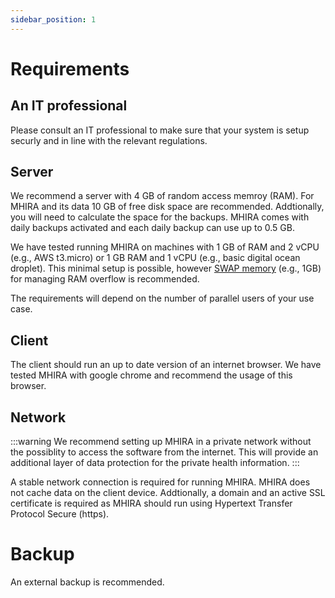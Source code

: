 ```yaml
---
sidebar_position: 1
---
```


# Requirements

## An IT professional

Please consult an IT professional to make sure that your system is setup securly and in line with the relevant regulations.

## Server

We recommend a server with 4 GB of random access memroy (RAM).
For MHIRA and its data 10 GB of free disk space are recommended. Addtionally, you will need to calculate the space for the backups. MHIRA comes with daily backups activated and each daily backup can use up to 0.5 GB.

We have tested running MHIRA on machines with 1 GB of RAM and 2 vCPU (e.g., AWS t3.micro) or 1 GB RAM and 1 vCPU (e.g., basic digital ocean droplet).
This minimal setup is possible, however [SWAP memory](https://linuxize.com/post/how-to-add-swap-space-on-ubuntu-20-04/) (e.g., 1GB) for managing RAM overflow is recommended. 

The requirements will depend on the number of parallel users of your use case.

## Client

The client should run an up to date version of an internet browser. 
We have tested MHIRA with google chrome and recommend the usage of this browser. 

## Network 

:::warning
We recommend setting up MHIRA in a private network without the possiblity to access the software from the internet. 
This will provide an additional layer of data protection for the private health information. 
:::

A stable network connection is required for running MHIRA.
MHIRA does not cache data on the client device.
Addtionally, a domain and an active SSL certificate is required as MHIRA should run using Hypertext Transfer Protocol Secure (https).

# Backup

An external backup is recommended. 